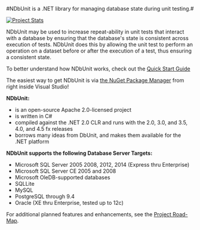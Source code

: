 #NDbUnit is a .NET library for managing database state during unit testing.#

[![Project Stats](https://www.openhub.net/p/ndbunit/widgets/project_thin_badge.gif)](https://www.openhub.net/p/ndbunit)

NDbUnit may be used to increase repeat-ability in unit tests that interact with a database by ensuring that the database's state is consistent across execution of tests. NDbUnit does this by allowing the unit test to perform an operation on a dataset before or after the execution of a test, thus ensuring a consistent state.

To better understand how NDbUnit works, check out the [Quick Start Guide](https://github.com/NDbUnit/NDbUnit/wiki/Quick-Start-Guide)

The easiest way to get NDbUnit is via [the NuGet Package Manager](http://nuget.org) from right inside Visual Studio!

**NDbUnit:**
    
* is an open-source Apache 2.0-licensed project
* is written in C#
* compiled against the .NET 2.0 CLR and runs with the 2.0, 3.0, and 3.5, 4.0, and 4.5 fx releases
* borrows many ideas from DbUnit, and makes them available for the .NET platform

**NDbUnit supports the following Database Server Targets:**

* Microsoft SQL Server 2005 2008, 2012, 2014 (Express thru Enterprise)
* Microsoft SQL Server CE 2005 and 2008
* Microsoft OleDB-supported databases
* SQLLite
* MySQL
* PostgreSQL through 9.4
* Oracle (XE thru Enterprise, tested up to 12c)

For additional planned features and enhancements, see the [Project Road-Map](https://github.com/NDbUnit/NDbUnit/wiki/Project-Road-Map).

